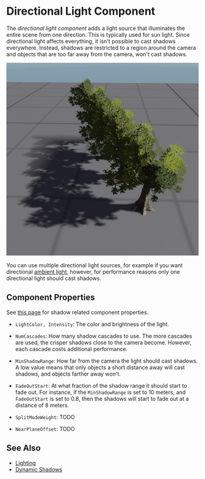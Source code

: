 # Directional Light Component

The *directional light component* adds a light source that illuminates the entire scene from one direction. This is typically used for sun light. Since directional light affects everything, it isn't possible to cast shadows everywhere. Instead, shadows are restricted to a region around the camera and objects that are too far away from the camera, won't cast shadows.

![Directional Light](media/directional-light.jpg)

You can use multiple directional light sources, for example if you want directional [ambient light](ambient-light-component.md), however, for performance reasons only one directional light should cast shadows.

## Component Properties

See [this page](dynamic-shadows.md#shadow-component-properties) for shadow related component properties.

* `LightColor, Intensity`: The color and brightness of the light.

* `NumCascades`: How many shadow cascades to use. The more cascades are used, the crisper shadows close to the camera become. However, each cascade costs additional performance.

* `MinShadowRange`: How far from the camera the light should cast shadows. A low value means that only objects a short distance away will cast shadows, and objects farther away won't.

* `FadeOutStart`: At what fraction of the shadow range it should start to fade out. For instance, if the `MinShadowRange` is set to 10 meters, and `FadeOutStart` is set to 0.8, then the shadows will start to fade out at a distance of 8 meters.

* `SplitModeWeight`: TODO

* `NearPlaneOffset`: TODO

## See Also

* [Lighting](lighting-overview.md)
* [Dynamic Shadows](dynamic-shadows.md)
